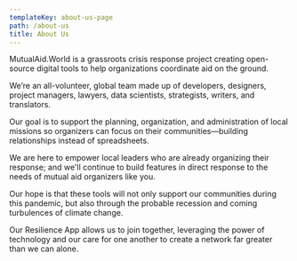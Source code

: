 ```yaml
---
templateKey: about-us-page
path: /about-us
title: About Us
---
```

MutualAid.World is a grassroots crisis response project creating open-source digital tools to help organizations coordinate aid on the ground. 

We’re an all-volunteer, global team made up of developers, designers, project managers, lawyers, data scientists, strategists, writers, and translators.

Our goal is to support the planning, organization, and administration of local missions so organizers can focus on their communities—building relationships instead of spreadsheets.

We are here to empower local leaders who are already organizing their response; and we'll continue to build features in direct response to the needs of mutual aid organizers like you.

Our hope is that these tools will not only support our communities during this pandemic, but also through the probable recession and coming turbulences of climate change.

Our Resilience App allows us to join together, leveraging the power of technology and our care for one another to create a network far greater than we can alone.
